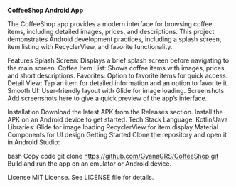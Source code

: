 __CoffeeShop Android App__

The CoffeeShop app provides a modern interface for browsing coffee items, including detailed images, prices, and descriptions. This project demonstrates Android development practices, including a splash screen, item listing with RecyclerView, and favorite functionality.

Features
Splash Screen: Displays a brief splash screen before navigating to the main screen.
Coffee Item List: Shows coffee items with images, prices, and short descriptions.
Favorites: Option to favorite items for quick access.
Detail View: Tap an item for detailed information and an option to favorite it.
Smooth UI: User-friendly layout with Glide for image loading.
Screenshots
Add screenshots here to give a quick preview of the app’s interface.

Installation
Download the latest APK from the Releases section.
Install the APK on an Android device to get started.
Tech Stack
Language: Kotlin/Java
Libraries:
Glide for image loading
RecyclerView for item display
Material Components for UI design
Getting Started
Clone the repository and open it in Android Studio:

bash
Copy code
git clone https://github.com/GyanaGRS/CoffeeShop.git
Build and run the app on an emulator or Android device.

License
MIT License. See LICENSE file for details.
